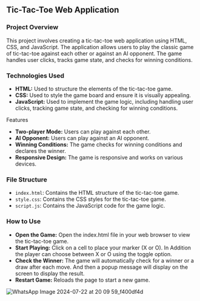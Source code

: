 <h2>Tic-Tac-Toe Web Application</h2>
<h3>Project Overview</h3>
This project involves creating a tic-tac-toe web application using HTML, CSS, and JavaScript. The application allows users to play the classic game of tic-tac-toe against each other or against an AI opponent. The game handles user clicks, tracks game state, and checks for winning conditions.

<h3>Technologies Used</h3>
<ul>
<li><strong>HTML:</strong> Used to structure the elements of the tic-tac-toe game.</li>
<li><strong>CSS:</strong> Used to style the game board and ensure it is visually appealing.</li>
<li><strong>JavaScript:</strong> Used to implement the game logic, including handling user clicks, tracking game state, and checking for winning conditions.</li>
</ul>

</h3>Features</h3>
<ul>
<li><strong>Two-player Mode:</strong> Users can play against each other.</li>
<li><strong>AI Opponent:</strong> Users can play against an AI opponent.</li>
<li><strong>Winning Conditions:</strong> The game checks for winning conditions and declares the winner.</li>
<li><strong>Responsive Design:</strong> The game is responsive and works on various devices.</li>
</ul>

<h3>File Structure</h3>
<ul>
<li><code>index.html</code>: Contains the HTML structure of the tic-tac-toe game.</li>
<li><code>style.css</code>: Contains the CSS styles for the tic-tac-toe game.</li>
<li><code>script.js</code>: Contains the JavaScript code for the game logic.</li>
</ul>

<h3>How to Use</h3>
<ul>
<li><strong>Open the Game:</strong> Open the index.html file in your web browser to view the tic-tac-toe game.</li>
<li><strong>Start Playing:</strong> Click on a cell to place your marker (X or O). In Addition the player can choose between X or O using the toggle option.</li>
<li><strong>Check the Winner:</strong> The game will automatically check for a winner or a draw after each move. And then a popup message will display on the screen to display the result.</li>
<li><strong>Restart Game:</strong> Reloads the page to start a new game.</li>
</ul>

![WhatsApp Image 2024-07-22 at 20 09 59_f400df4d](https://github.com/user-attachments/assets/65a54b48-923f-40f0-91b1-4792481a5cec)
